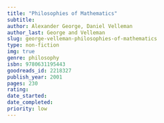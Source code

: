 ```yaml
---
title: "Philosophies of Mathematics"
subtitle: 
author: Alexander George, Daniel Velleman
author_last: George and Velleman
slug: george-velleman-philosophies-of-mathematics
type: non-fiction
img: true
genre: philosophy
isbn: 9780631195443
goodreads_id: 2218327
publish_year: 2001
pages: 230
rating: 
date_started:
date_completed:
priority: low
---
```

